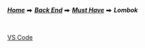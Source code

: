 [***Home***](../../../../README.md) ⮕ [***Back End***](../../README.md) ⮕ [***Must Have***](../menu.md) ⮕ ***Lombok***

<br/>

[VS Code](https://marketplace.visualstudio.com/items?itemName=vscjava.vscode-lombok)